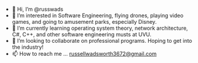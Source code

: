 - 👋 Hi, I’m @russwads
- 👀 I’m interested in Software Engineering, flying drones, playing video games, and going to amusement parks, especially Disney.
- 🌱 I’m currently learning operating system theory, network architecture, C#, C++, and other software engineering musts at UVU.
- 💞️ I’m looking to collaborate on professional programs. Hoping to get into the industry!
- 📫 How to reach me ... russellwadsworth3672@gmail.com

<!---
russwads/russwads is a ✨ special ✨ repository because its `README.md` (this file) appears on your GitHub profile.
You can click the Preview link to take a look at your changes.
--->
